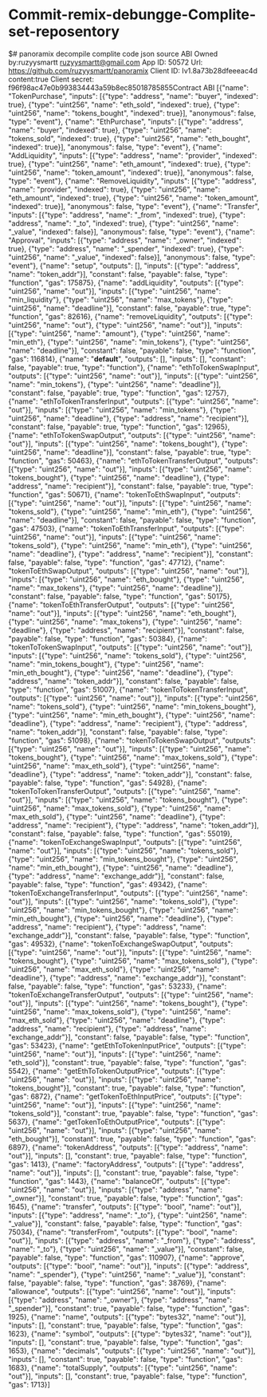 # Commit-remix-debungge-Complite-set-reposentory
 $# panoramix decompile complite                          code json source  ABI           Owned by:ruzyysmartt
 ruzyysmartt@gmail.com
App ID: 50572
Url: https://github.com/ruzyysmartt/panoramix
Client ID: Iv1.8a73b28dfeeeac4d
content:true
Client secret: f96f98ac47e0b993834443a59b8ec85018785855Contract ABI  [{"name": "TokenPurchase", "inputs": [{"type": "address", "name": "buyer", "indexed": true}, {"type": "uint256", "name": "eth_sold", "indexed": true}, {"type": "uint256", "name": "tokens_bought", "indexed": true}], "anonymous": false, "type": "event"}, {"name": "EthPurchase", "inputs": [{"type": "address", "name": "buyer", "indexed": true}, {"type": "uint256", "name": "tokens_sold", "indexed": true}, {"type": "uint256", "name": "eth_bought", "indexed": true}], "anonymous": false, "type": "event"}, {"name": "AddLiquidity", "inputs": [{"type": "address", "name": "provider", "indexed": true}, {"type": "uint256", "name": "eth_amount", "indexed": true}, {"type": "uint256", "name": "token_amount", "indexed": true}], "anonymous": false, "type": "event"}, {"name": "RemoveLiquidity", "inputs": [{"type": "address", "name": "provider", "indexed": true}, {"type": "uint256", "name": "eth_amount", "indexed": true}, {"type": "uint256", "name": "token_amount", "indexed": true}], "anonymous": false, "type": "event"}, {"name": "Transfer", "inputs": [{"type": "address", "name": "_from", "indexed": true}, {"type": "address", "name": "_to", "indexed": true}, {"type": "uint256", "name": "_value", "indexed": false}], "anonymous": false, "type": "event"}, {"name": "Approval", "inputs": [{"type": "address", "name": "_owner", "indexed": true}, {"type": "address", "name": "_spender", "indexed": true}, {"type": "uint256", "name": "_value", "indexed": false}], "anonymous": false, "type": "event"}, {"name": "setup", "outputs": [], "inputs": [{"type": "address", "name": "token_addr"}], "constant": false, "payable": false, "type": "function", "gas": 175875}, {"name": "addLiquidity", "outputs": [{"type": "uint256", "name": "out"}], "inputs": [{"type": "uint256", "name": "min_liquidity"}, {"type": "uint256", "name": "max_tokens"}, {"type": "uint256", "name": "deadline"}], "constant": false, "payable": true, "type": "function", "gas": 82616}, {"name": "removeLiquidity", "outputs": [{"type": "uint256", "name": "out"}, {"type": "uint256", "name": "out"}], "inputs": [{"type": "uint256", "name": "amount"}, {"type": "uint256", "name": "min_eth"}, {"type": "uint256", "name": "min_tokens"}, {"type": "uint256", "name": "deadline"}], "constant": false, "payable": false, "type": "function", "gas": 116814}, {"name": "__default__", "outputs": [], "inputs": [], "constant": false, "payable": true, "type": "function"}, {"name": "ethToTokenSwapInput", "outputs": [{"type": "uint256", "name": "out"}], "inputs": [{"type": "uint256", "name": "min_tokens"}, {"type": "uint256", "name": "deadline"}], "constant": false, "payable": true, "type": "function", "gas": 12757}, {"name": "ethToTokenTransferInput", "outputs": [{"type": "uint256", "name": "out"}], "inputs": [{"type": "uint256", "name": "min_tokens"}, {"type": "uint256", "name": "deadline"}, {"type": "address", "name": "recipient"}], "constant": false, "payable": true, "type": "function", "gas": 12965}, {"name": "ethToTokenSwapOutput", "outputs": [{"type": "uint256", "name": "out"}], "inputs": [{"type": "uint256", "name": "tokens_bought"}, {"type": "uint256", "name": "deadline"}], "constant": false, "payable": true, "type": "function", "gas": 50463}, {"name": "ethToTokenTransferOutput", "outputs": [{"type": "uint256", "name": "out"}], "inputs": [{"type": "uint256", "name": "tokens_bought"}, {"type": "uint256", "name": "deadline"}, {"type": "address", "name": "recipient"}], "constant": false, "payable": true, "type": "function", "gas": 50671}, {"name": "tokenToEthSwapInput", "outputs": [{"type": "uint256", "name": "out"}], "inputs": [{"type": "uint256", "name": "tokens_sold"}, {"type": "uint256", "name": "min_eth"}, {"type": "uint256", "name": "deadline"}], "constant": false, "payable": false, "type": "function", "gas": 47503}, {"name": "tokenToEthTransferInput", "outputs": [{"type": "uint256", "name": "out"}], "inputs": [{"type": "uint256", "name": "tokens_sold"}, {"type": "uint256", "name": "min_eth"}, {"type": "uint256", "name": "deadline"}, {"type": "address", "name": "recipient"}], "constant": false, "payable": false, "type": "function", "gas": 47712}, {"name": "tokenToEthSwapOutput", "outputs": [{"type": "uint256", "name": "out"}], "inputs": [{"type": "uint256", "name": "eth_bought"}, {"type": "uint256", "name": "max_tokens"}, {"type": "uint256", "name": "deadline"}], "constant": false, "payable": false, "type": "function", "gas": 50175}, {"name": "tokenToEthTransferOutput", "outputs": [{"type": "uint256", "name": "out"}], "inputs": [{"type": "uint256", "name": "eth_bought"}, {"type": "uint256", "name": "max_tokens"}, {"type": "uint256", "name": "deadline"}, {"type": "address", "name": "recipient"}], "constant": false, "payable": false, "type": "function", "gas": 50384}, {"name": "tokenToTokenSwapInput", "outputs": [{"type": "uint256", "name": "out"}], "inputs": [{"type": "uint256", "name": "tokens_sold"}, {"type": "uint256", "name": "min_tokens_bought"}, {"type": "uint256", "name": "min_eth_bought"}, {"type": "uint256", "name": "deadline"}, {"type": "address", "name": "token_addr"}], "constant": false, "payable": false, "type": "function", "gas": 51007}, {"name": "tokenToTokenTransferInput", "outputs": [{"type": "uint256", "name": "out"}], "inputs": [{"type": "uint256", "name": "tokens_sold"}, {"type": "uint256", "name": "min_tokens_bought"}, {"type": "uint256", "name": "min_eth_bought"}, {"type": "uint256", "name": "deadline"}, {"type": "address", "name": "recipient"}, {"type": "address", "name": "token_addr"}], "constant": false, "payable": false, "type": "function", "gas": 51098}, {"name": "tokenToTokenSwapOutput", "outputs": [{"type": "uint256", "name": "out"}], "inputs": [{"type": "uint256", "name": "tokens_bought"}, {"type": "uint256", "name": "max_tokens_sold"}, {"type": "uint256", "name": "max_eth_sold"}, {"type": "uint256", "name": "deadline"}, {"type": "address", "name": "token_addr"}], "constant": false, "payable": false, "type": "function", "gas": 54928}, {"name": "tokenToTokenTransferOutput", "outputs": [{"type": "uint256", "name": "out"}], "inputs": [{"type": "uint256", "name": "tokens_bought"}, {"type": "uint256", "name": "max_tokens_sold"}, {"type": "uint256", "name": "max_eth_sold"}, {"type": "uint256", "name": "deadline"}, {"type": "address", "name": "recipient"}, {"type": "address", "name": "token_addr"}], "constant": false, "payable": false, "type": "function", "gas": 55019}, {"name": "tokenToExchangeSwapInput", "outputs": [{"type": "uint256", "name": "out"}], "inputs": [{"type": "uint256", "name": "tokens_sold"}, {"type": "uint256", "name": "min_tokens_bought"}, {"type": "uint256", "name": "min_eth_bought"}, {"type": "uint256", "name": "deadline"}, {"type": "address", "name": "exchange_addr"}], "constant": false, "payable": false, "type": "function", "gas": 49342}, {"name": "tokenToExchangeTransferInput", "outputs": [{"type": "uint256", "name": "out"}], "inputs": [{"type": "uint256", "name": "tokens_sold"}, {"type": "uint256", "name": "min_tokens_bought"}, {"type": "uint256", "name": "min_eth_bought"}, {"type": "uint256", "name": "deadline"}, {"type": "address", "name": "recipient"}, {"type": "address", "name": "exchange_addr"}], "constant": false, "payable": false, "type": "function", "gas": 49532}, {"name": "tokenToExchangeSwapOutput", "outputs": [{"type": "uint256", "name": "out"}], "inputs": [{"type": "uint256", "name": "tokens_bought"}, {"type": "uint256", "name": "max_tokens_sold"}, {"type": "uint256", "name": "max_eth_sold"}, {"type": "uint256", "name": "deadline"}, {"type": "address", "name": "exchange_addr"}], "constant": false, "payable": false, "type": "function", "gas": 53233}, {"name": "tokenToExchangeTransferOutput", "outputs": [{"type": "uint256", "name": "out"}], "inputs": [{"type": "uint256", "name": "tokens_bought"}, {"type": "uint256", "name": "max_tokens_sold"}, {"type": "uint256", "name": "max_eth_sold"}, {"type": "uint256", "name": "deadline"}, {"type": "address", "name": "recipient"}, {"type": "address", "name": "exchange_addr"}], "constant": false, "payable": false, "type": "function", "gas": 53423}, {"name": "getEthToTokenInputPrice", "outputs": [{"type": "uint256", "name": "out"}], "inputs": [{"type": "uint256", "name": "eth_sold"}], "constant": true, "payable": false, "type": "function", "gas": 5542}, {"name": "getEthToTokenOutputPrice", "outputs": [{"type": "uint256", "name": "out"}], "inputs": [{"type": "uint256", "name": "tokens_bought"}], "constant": true, "payable": false, "type": "function", "gas": 6872}, {"name": "getTokenToEthInputPrice", "outputs": [{"type": "uint256", "name": "out"}], "inputs": [{"type": "uint256", "name": "tokens_sold"}], "constant": true, "payable": false, "type": "function", "gas": 5637}, {"name": "getTokenToEthOutputPrice", "outputs": [{"type": "uint256", "name": "out"}], "inputs": [{"type": "uint256", "name": "eth_bought"}], "constant": true, "payable": false, "type": "function", "gas": 6897}, {"name": "tokenAddress", "outputs": [{"type": "address", "name": "out"}], "inputs": [], "constant": true, "payable": false, "type": "function", "gas": 1413}, {"name": "factoryAddress", "outputs": [{"type": "address", "name": "out"}], "inputs": [], "constant": true, "payable": false, "type": "function", "gas": 1443}, {"name": "balanceOf", "outputs": [{"type": "uint256", "name": "out"}], "inputs": [{"type": "address", "name": "_owner"}], "constant": true, "payable": false, "type": "function", "gas": 1645}, {"name": "transfer", "outputs": [{"type": "bool", "name": "out"}], "inputs": [{"type": "address", "name": "_to"}, {"type": "uint256", "name": "_value"}], "constant": false, "payable": false, "type": "function", "gas": 75034}, {"name": "transferFrom", "outputs": [{"type": "bool", "name": "out"}], "inputs": [{"type": "address", "name": "_from"}, {"type": "address", "name": "_to"}, {"type": "uint256", "name": "_value"}], "constant": false, "payable": false, "type": "function", "gas": 110907}, {"name": "approve", "outputs": [{"type": "bool", "name": "out"}], "inputs": [{"type": "address", "name": "_spender"}, {"type": "uint256", "name": "_value"}], "constant": false, "payable": false, "type": "function", "gas": 38769}, {"name": "allowance", "outputs": [{"type": "uint256", "name": "out"}], "inputs": [{"type": "address", "name": "_owner"}, {"type": "address", "name": "_spender"}], "constant": true, "payable": false, "type": "function", "gas": 1925}, {"name": "name", "outputs": [{"type": "bytes32", "name": "out"}], "inputs": [], "constant": true, "payable": false, "type": "function", "gas": 1623}, {"name": "symbol", "outputs": [{"type": "bytes32", "name": "out"}], "inputs": [], "constant": true, "payable": false, "type": "function", "gas": 1653}, {"name": "decimals", "outputs": [{"type": "uint256", "name": "out"}], "inputs": [], "constant": true, "payable": false, "type": "function", "gas": 1683}, {"name": "totalSupply", "outputs": [{"type": "uint256", "name": "out"}], "inputs": [], "constant": true, "payable": false, "type": "function", "gas": 1713}]
